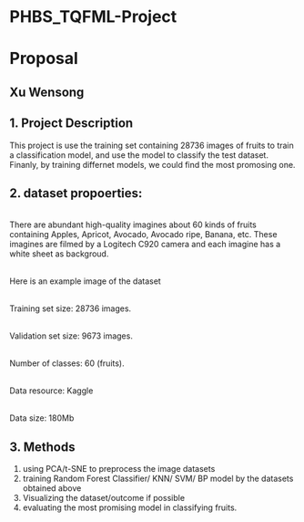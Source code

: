 # PHBS_TQFML-Project
# Proposal
## Xu Wensong
## 1.	Project Description
This project is use the training set containing 28736 images of fruits to train a classification model, and use the model to classify the test dataset. Finanly, by training differnet models, we could find the most promosing one.

## 2.	dataset propoerties:
<br>There are abundant high-quality imagines about 60 kinds of fruits containing Apples, Apricot, Avocado, Avocado ripe, Banana, etc. These imagines are filmed by a Logitech C920 camera and each imagine has a white sheet as backgroud. 

<br>Here is an example image of the dataset



<br>Training set size: 28736 images.

<br>Validation set size: 9673 images.

<br>Number of classes: 60 (fruits).

<br> Data resource: Kaggle

<br> Data size: 180Mb
## 3.	Methods
1)	using PCA/t-SNE to preprocess the image datasets
2)  training Random Forest Classifier/ KNN/ SVM/ BP model by the datasets obtained above
3)  Visualizing the dataset/outcome if possible
4)  evaluating the most promising model in classifying fruits.
